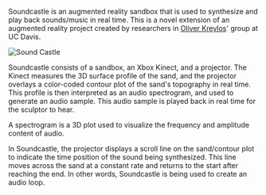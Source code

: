 Soundcastle is an augmented reality sandbox that is used to synthesize and play back sounds/music in real time.  This is a novel extension of an augmented reality project created by researchers in <a href="http://idav.ucdavis.edu/~okreylos/ResDev/SARndbox/index.html">Oliver Kreylos</a>' group at UC Davis.

![Sound Castle](img/installations/soundcastle/lg/soundcastle_fullshot.jpg)

Soundcastle consists of a sandbox, an Xbox Kinect, and a projector. The Kinect measures the 3D surface profile of the sand, and the projector overlays a color-coded contour plot of the sand's topography in real time.  This profile is then interpreted as an audio spectrogram, and used to generate an audio sample.  This audio sample is played back in real time for the sculptor to hear.

A spectrogram is a 3D plot used to visualize the frequency and amplitude content of audio.

In Soundcastle, the projector displays a scroll line on the sand/contour plot to indicate the time position of the sound being synthesized.  This line moves across the sand at a constant rate and returns to the start after reaching the end.  In other words, Soundcastle is being used to create an audio loop. 


